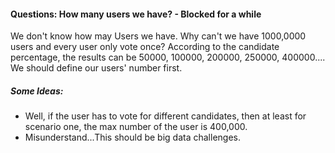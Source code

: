 #### Questions: How many users we have? - Blocked for a while
We don't know how may Users we have. Why can't we have 1000,0000 users and every user only vote once? According to the candidate percentage, the results can be 50000, 100000, 200000, 250000, 400000.... We should define our users' number first.

##### Some Ideas:
* Well, if the user has to vote for different candidates, then at least for scenario one, the max number of the user is 400,000.
* Misunderstand...This should be big data challenges.
